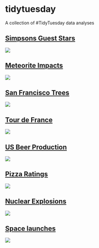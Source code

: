 # tidytuesday
A collection of #TidyTuesday data analyses  

## [Simpsons Guest Stars](https://github.com/rfordatascience/tidytuesday/tree/master/data/2019/2019-08-27)  
![](/img/simpsons.png)  

## [Meteorite Impacts](https://github.com/rfordatascience/tidytuesday/tree/master/data/2019/2019-06-11)  
![](/img/meteorite.png)  

## [San Francisco Trees](https://github.com/rfordatascience/tidytuesday/tree/master/data/2020/2020-01-28)  
![](/img/sf-trees.png)   

## [Tour de France](https://github.com/rfordatascience/tidytuesday/tree/master/data/2020/2020-04-07)  
![](/img/tour.png)  

## [US Beer Production](https://github.com/rfordatascience/tidytuesday/tree/master/data/2020/2020-03-31)  
![](/img/beer.png)   

## [Pizza Ratings](https://github.com/rfordatascience/tidytuesday/tree/master/data/2019/2019-10-01)  
![](/img/pizza.png)  
 
## [Nuclear Explosions](https://github.com/rfordatascience/tidytuesday/tree/master/data/2019/2019-08-20)  
![](/img/nuclear.png)  

## [Space launches](https://github.com/rfordatascience/tidytuesday/tree/master/data/2019/2019-01-15)  
![](/img/space.png)     



